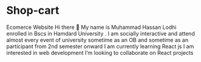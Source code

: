 # Shop-cart
Ecomerce Website 
Hi there 👋
My name is Muhammad Hassan Lodhi enrolled in Bscs in Hamdard University .
I am socially interactive and attend almost every event of university sometime as an OB and sometime as an participant from 2nd semester onward
I am currently learning React js
I am interested in web development
I’m looking to collaborate on React projects
